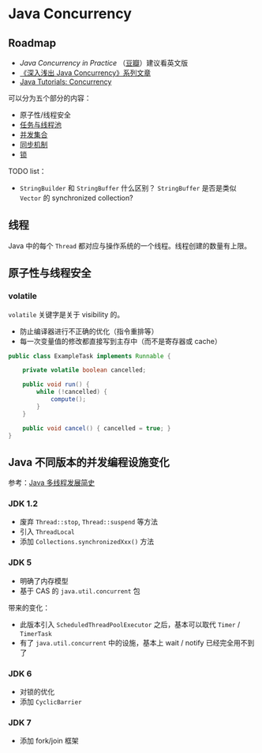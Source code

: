 # Java Concurrency

## Roadmap

+ _Java Concurrency in Practice_ （[豆瓣](https://book.douban.com/subject/1888733/)）建议看英文版
+ [《深入浅出 Java Concurrency》系列文章](http://www.blogjava.net/xylz/archive/2010/07/08/325587.html)
+ [Java Tutorials: Concurrency](https://docs.oracle.com/javase/tutorial/essential/concurrency/index.html)

可以分为五个部分的内容：

+ 原子性/线程安全
+ [任务与线程池](concurrency-threadpool.md)
+ [并发集合](concurrency-collection.md)
+ [同步机制](concurrency-sync.md)
+ [锁](concurrency-lock.md)

TODO list：

+ `StringBuilder` 和 `StringBuffer` 什么区别？ `StringBuffer` 是否是类似 `Vector` 的 synchronized collection?

## 线程

Java 中的每个 `Thread` 都对应与操作系统的一个线程。线程创建的数量有上限。

## 原子性与线程安全

### volatile

`volatile` 关键字是关于 visibility 的。

+ 防止编译器进行不正确的优化（指令重排等）
+ 每一次变量值的修改都直接写到主存中（而不是寄存器或 cache）

```Java
public class ExampleTask implements Runnable {

    private volatile boolean cancelled;

    public void run() {
        while (!cancelled) {
            compute();
        }
    }

    public void cancel() { cancelled = true; }
}
```

## Java 不同版本的并发编程设施变化

参考：[Java 多线程发展简史](https://raychase.iteye.com/blog/1679131)

### JDK 1.2

+ 废弃 `Thread::stop`, `Thread::suspend` 等方法
+ 引入 `ThreadLocal`
+ 添加 `Collections.synchronizedXxx()` 方法

### JDK 5

+ 明确了内存模型
+ 基于 CAS 的 `java.util.concurrent` 包

带来的变化：

+ 此版本引入 `ScheduledThreadPoolExecutor` 之后，基本可以取代 `Timer` / `TimerTask`
+ 有了 `java.util.concurrent` 中的设施，基本上 wait / notify 已经完全用不到了

### JDK 6

+ 对锁的优化
+ 添加 `CyclicBarrier`

### JDK 7

+ 添加 fork/join 框架
